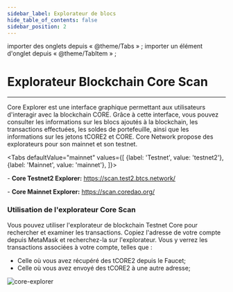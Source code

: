 ```yaml
---
sidebar_label: Explorateur de blocs
hide_table_of_contents: false
sidebar_position: 2
---
```


importer des onglets depuis « @theme/Tabs » ;
importer un élément d'onglet depuis « @theme/TabItem » ;

# Explorateur Blockchain Core Scan

---

Core Explorer est une interface graphique permettant aux utilisateurs d'interagir avec la blockchain CORE. Grâce à cette interface, vous pouvez consulter les informations sur les blocs ajoutés à la blockchain, les transactions effectuées, les soldes de portefeuille, ainsi que les informations sur les jetons tCORE2 et CORE. Core Network propose des explorateurs pour son mainnet et son testnet.

<Tabs defaultValue="mainnet" values={[
{label: 'Testnet', value: 'testnet2'},
{label: 'Mainnet', value: 'mainnet'},
]}>

<TabItem value="testnet2">- **Core Testnet2 Explorer:** https://scan.test2.btcs.network/</TabItem>

<TabItem value="mainnet">- **Core Mainnet Explorer:** https://scan.coredao.org/</TabItem>

</Tabs>

### Utilisation de l'explorateur Core Scan

Vous pouvez utiliser l'explorateur de blockchain Testnet Core pour rechercher et examiner les transactions. Copiez l'adresse de votre compte depuis MetaMask et recherchez-la sur l'explorateur. Vous y verrez les transactions associées à votre compte, telles que :

- Celle où vous avez récupéré des tCORE2 depuis le Faucet;
- Celle où vous avez envoyé des tCORE2 à une autre adresse;

![core-explorer](../../static/img/core-explorer.png)
